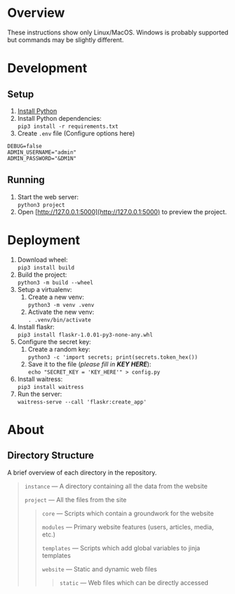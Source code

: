 # Overview
These instructions show only Linux/MacOS. Windows is probably supported but commands may be slightly different.
# Development
## Setup
1. [Install Python](https://www.python.org/downloads/)
2. Install Python dependencies:<br>`pip3 install -r requirements.txt`
3. Create `.env` file (Configure options here)
```env
DEBUG=false
ADMIN_USERNAME="admin"
ADMIN_PASSWORD="&DM1N"
```
## Running
1. Start the web server:<br>
`python3 project`
2. Open [http://127.0.0.1:5000](http://127.0.0.1:5000) to preview the project.
# Deployment
1. Download wheel:<br>
`pip3 install build`
2. Build the project:<br>
`python3 -m build --wheel`
3. Setup a virtualenv:
	1. Create a new venv:<br>
	`python3 -m venv .venv`
	2. Activate the new venv:<br>
	`. .venv/bin/activate`
4. Install flaskr:<br>
`pip3 install flaskr-1.0.01-py3-none-any.whl`
5. Configure the secret key:<br>
	1. Create a random key:<br>
	`python3 -c 'import secrets; print(secrets.token_hex())`
	2. Save it to the file (*please fill in **KEY HERE***):<br>
	`echo "SECRET_KEY = 'KEY_HERE'" > config.py`
6. Install waitress:<br>
`pip3 install waitress`
7. Run the server:<br>
`waitress-serve --call 'flaskr:create_app'`
# About
## Directory Structure
A brief overview of each directory in the repository.
> `instance` — A directory containing all the data from the website
>
> `project` — All the files from the site
> > `core` — Scripts which contain a groundwork for the website
> >
> > `modules` — Primary website features (users, articles, media, etc.)
> >
> > `templates` — Scripts which add global variables to jinja templates
> >
> > `website` — Static and dynamic web files
> > > `static` — Web files which can be directly accessed